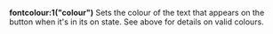 <a name="fontcolour_1"></a>**fontcolour:1("colour")**
Sets the colour of the text that appears on the button when it's in its on state. See above for details on valid colours.

<!--UPDATE WIDGET_IN_CSOUND
    SIdent sprintf "fontcolour:1(%d, %d, %d) ", rnd(255), rnd(255), rnd(255)
    SIdentifier strcat SIdentifier, SIdent   
-->
